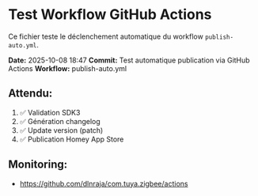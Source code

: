 # Test Workflow GitHub Actions

Ce fichier teste le déclenchement automatique du workflow `publish-auto.yml`.

**Date:** 2025-10-08 18:47
**Commit:** Test automatique publication via GitHub Actions
**Workflow:** publish-auto.yml

## Attendu:
1. ✅ Validation SDK3
2. ✅ Génération changelog
3. ✅ Update version (patch)
4. ✅ Publication Homey App Store

## Monitoring:
- https://github.com/dlnraja/com.tuya.zigbee/actions
